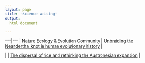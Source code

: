 ```yaml
---
layout: page
title: "Science writing"
output: 
  html_document
  
---
```


---|---
| Nature Ecology & Evolution Community | [Unbraiding the Neanderthal knot in human evolutionary history](https://ecoevocommunity.nature.com/posts/unbraiding-the-neanderthal-knot-in-human-evolutionary-history) | 

| | [The dispersal of rice and rethinking the Austronesian expansion](https://ecoevocommunity.nature.com/posts/the-dispersal-of-rice-and-rethinking-the-austronesian-expansion) | 
